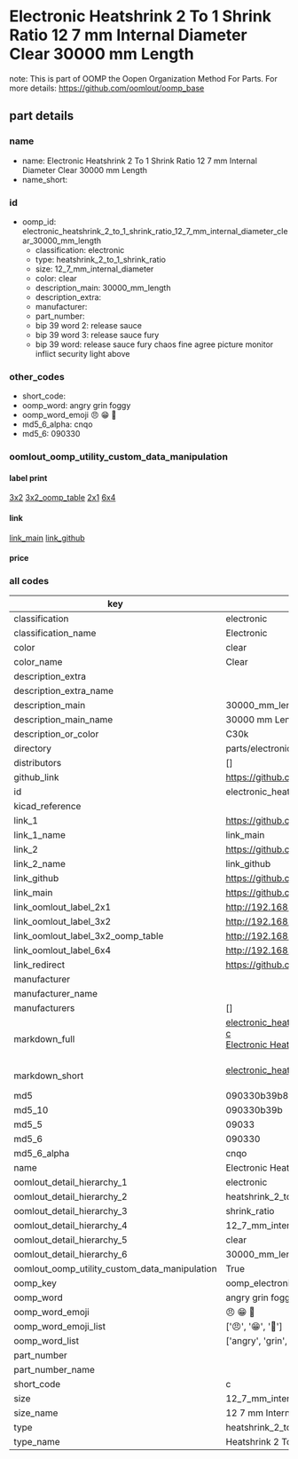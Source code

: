 # Electronic Heatshrink 2 To 1 Shrink Ratio 12 7 mm Internal Diameter Clear 30000 mm Length  

note: This is part of OOMP the Oopen Organization Method For Parts. For more details: https://github.com/oomlout/oomp_base

##  part details
  







### name
* name: Electronic Heatshrink 2 To 1 Shrink Ratio 12 7 mm Internal Diameter Clear 30000 mm Length
* name_short: 
### id
* oomp_id: electronic_heatshrink_2_to_1_shrink_ratio_12_7_mm_internal_diameter_clear_30000_mm_length
  * classification: electronic
  * type: heatshrink_2_to_1_shrink_ratio
  * size: 12_7_mm_internal_diameter
  * color: clear
  * description_main: 30000_mm_length
  * description_extra: 
  * manufacturer: 
  * part_number: 
  * bip 39 word 2: release sauce
  * bip 39 word 3: release sauce fury
  * bip 39 word: release sauce fury chaos fine agree picture monitor inflict security light above

### other_codes
* short_code: 
* oomp_word: angry grin foggy
* oomp_word_emoji :angry: :grin: :foggy:
* md5_6_alpha: cnqo
* md5_6: 090330






### oomlout_oomp_utility_custom_data_manipulation
#### label print
[3x2](http://192.168.1.245:1112/?label=oomp%20cnqo)
[3x2_oomp_table](http://192.168.1.108:1112/?label=oomp%20cnqo)
[2x1](http://192.168.1.242:1112/?label=oomp%20cnqo)
[6x4](http://192.168.1.55:1112/?label=oomp%20cnqo)    

#### link

[link_main](https://github.com/oomlout/oomlout_oomp_version_1_messy/tree/main/parts/electronic_heatshrink_2_to_1_shrink_ratio_12_7_mm_internal_diameter_clear_30000_mm_length) [link_github](https://github.com/oomlout/oomlout_oomp_version_1_messy/tree/main/parts/electronic_heatshrink_2_to_1_shrink_ratio_12_7_mm_internal_diameter_clear_30000_mm_length)                             

#### price







### all codes 
| key | value |  
| --- | --- |  
| classification | electronic |  
| classification_name | Electronic |  
| color | clear |  
| color_name | Clear |  
| description_extra |  |  
| description_extra_name |  |  
| description_main | 30000_mm_length |  
| description_main_name | 30000 mm Length |  
| description_or_color | C30k |  
| directory | parts/electronic_heatshrink_2_to_1_shrink_ratio_12_7_mm_internal_diameter_clear_30000_mm_length |  
| distributors | [] |  
| github_link | https://github.com/oomlout/oomlout_oomp_part_src/tree/main/parts/electronic_heatshrink_2_to_1_shrink_ratio_12_7_mm_internal_diameter_clear_30000_mm_length |  
| id | electronic_heatshrink_2_to_1_shrink_ratio_12_7_mm_internal_diameter_clear_30000_mm_length |  
| kicad_reference |  |  
| link_1 | https://github.com/oomlout/oomlout_oomp_version_1_messy/tree/main/parts/electronic_heatshrink_2_to_1_shrink_ratio_12_7_mm_internal_diameter_clear_30000_mm_length |  
| link_1_name | link_main |  
| link_2 | https://github.com/oomlout/oomlout_oomp_version_1_messy/tree/main/parts/electronic_heatshrink_2_to_1_shrink_ratio_12_7_mm_internal_diameter_clear_30000_mm_length |  
| link_2_name | link_github |  
| link_github | https://github.com/oomlout/oomlout_oomp_version_1_messy/tree/main/parts/electronic_heatshrink_2_to_1_shrink_ratio_12_7_mm_internal_diameter_clear_30000_mm_length |  
| link_main | https://github.com/oomlout/oomlout_oomp_version_1_messy/tree/main/parts/electronic_heatshrink_2_to_1_shrink_ratio_12_7_mm_internal_diameter_clear_30000_mm_length |  
| link_oomlout_label_2x1 | http://192.168.1.242:1112/?label=oomp%20cnqo |  
| link_oomlout_label_3x2 | http://192.168.1.245:1112/?label=oomp%20cnqo |  
| link_oomlout_label_3x2_oomp_table | http://192.168.1.108:1112/?label=oomp%20cnqo |  
| link_oomlout_label_6x4 | http://192.168.1.55:1112/?label=oomp%20cnqo |  
| link_redirect | https://github.com/oomlout/oomlout_oomp_version_1_messy/tree/main/parts/electronic_heatshrink_2_to_1_shrink_ratio_12_7_mm_internal_diameter_clear_30000_mm_length |  
| manufacturer |  |  
| manufacturer_name |  |  
| manufacturers | [] |  
| markdown_full | [electronic_heatshrink_2_to_1_shrink_ratio_12_7_mm_internal_diameter_clear_30000_mm_length](none)<br>[c](none)<br>[Electronic Heatshrink 2 To 1 Shrink Ratio 12 7 Mm Internal Diameter Clear 30000 Mm Length](none)<br><br> |  
| markdown_short | [electronic_heatshrink_2_to_1_shrink_ratio_12_7_mm_internal_diameter_clear_30000_mm_length](none)<br><br> |  
| md5 | 090330b39b8f1488142b6264bcefe5a9 |  
| md5_10 | 090330b39b |  
| md5_5 | 09033 |  
| md5_6 | 090330 |  
| md5_6_alpha | cnqo |  
| name | Electronic Heatshrink 2 To 1 Shrink Ratio 12 7 mm Internal Diameter Clear 30000 mm Length |  
| oomlout_detail_hierarchy_1 | electronic |  
| oomlout_detail_hierarchy_2 | heatshrink_2_to_1 |  
| oomlout_detail_hierarchy_3 | shrink_ratio |  
| oomlout_detail_hierarchy_4 | 12_7_mm_internal_diameter |  
| oomlout_detail_hierarchy_5 | clear |  
| oomlout_detail_hierarchy_6 | 30000_mm_length |  
| oomlout_oomp_utility_custom_data_manipulation | True |  
| oomp_key | oomp_electronic_heatshrink_2_to_1_shrink_ratio_12_7_mm_internal_diameter_clear_30000_mm_length |  
| oomp_word | angry grin foggy |  
| oomp_word_emoji | :angry: :grin: :foggy: |  
| oomp_word_emoji_list | [':angry:', ':grin:', ':foggy:'] |  
| oomp_word_list | ['angry', 'grin', 'foggy'] |  
| part_number |  |  
| part_number_name |  |  
| short_code | c |  
| size | 12_7_mm_internal_diameter |  
| size_name | 12 7 mm Internal Diameter |  
| type | heatshrink_2_to_1_shrink_ratio |  
| type_name | Heatshrink 2 To 1 Shrink Ratio |  
